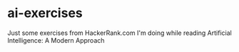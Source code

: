 # ai-exercises

Just some exercises from HackerRank.com I'm doing while reading Artificial Intelligence: A Modern Approach